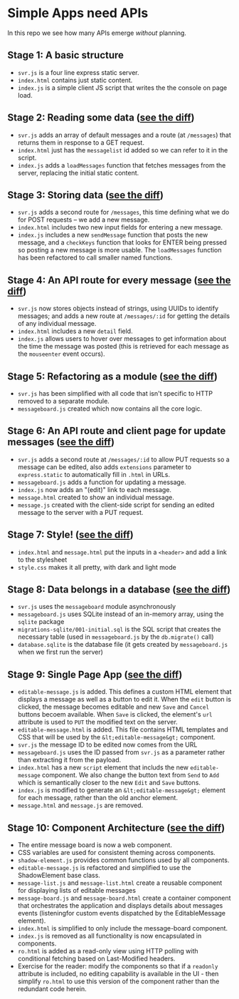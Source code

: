 # Simple Apps need APIs

In this repo we see how many APIs emerge _without_ planning.

## Stage 1: A basic structure

* `svr.js` is a four line express static server.
* `index.html` contains just static content.
* `index.js` is a simple client JS script that writes the the console on page load.

## Stage 2: Reading some data ([see the diff](https://github.com/portsoc/staged-simple-message-board/commit/stage-2))

* `svr.js` adds an array of default messages and a route (at `/messages`) that returns them in response to a GET request.
* `index.html` just has the `messagelist` id added so we can refer to it in the script.
* `index.js` adds a `loadMessages` function that fetches messages from the server, replacing the initial static content.

## Stage 3: Storing data ([see the diff](https://github.com/portsoc/staged-simple-message-board/commit/stage-3))

* `svr.js` adds a second route for `/messages`, this time defining what we do for POST requests – we add a new message.
* `index.html` includes two new input fields for entering a new message.
* `index.js` includes a new `sendMessage` function that posts the new message, and a `checkKeys` function that looks for ENTER being pressed so posting a new message is more usable.  The `loadMessages` function has been refactored to call smaller named functions.

## Stage 4: An API route for every message ([see the diff](https://github.com/portsoc/staged-simple-message-board/commit/stage-4))

* `svr.js` now stores objects instead of strings, using UUIDs to identify messages; and adds a new route at `/messages/:id` for getting the details of any individual message.
* `index.html` includes a new `detail` field.
* `index.js` allows users to hover over messages to get information about the time the message was posted (this is retrieved for each message as the `mouseenter` event occurs).

## Stage 5: Refactoring as a module ([see the diff](https://github.com/portsoc/staged-simple-message-board/commit/stage-5))

* `svr.js` has been simplified with all code that isn't specific to HTTP removed to a separate module.
* `messageboard.js` created which now contains all the core logic.

## Stage 6: An API route and client page for update messages ([see the diff](https://github.com/portsoc/staged-simple-message-board/commit/stage-6))

* `svr.js` adds a second route at `/messages/:id` to allow PUT requests so a message can be edited, also adds `extensions` parameter to `express.static` to automatically fill in `.html` in URLs.
* `messageboard.js` adds a function for updating a message.
* `index.js` now adds an "(edit)" link to each message.
* `message.html` created to show an individual message.
* `message.js` created with the client-side script for sending an edited message to the server with a PUT request.

## Stage 7: Style! ([see the diff](https://github.com/portsoc/staged-simple-message-board/commit/stage-7))

* `index.html` and `message.html` put the inputs in a `<header>` and add a link to the stylesheet
* `style.css` makes it all pretty, with dark and light mode

## Stage 8: Data belongs in a database ([see the diff](https://github.com/portsoc/staged-simple-message-board/commit/stage-8))

* `svr.js` uses the `messageboard` module asynchronously
* `messageboard.js` uses SQLite instead of an in-memory array, using the `sqlite` package
* `migrations-sqlite/001-initial.sql` is the SQL script that creates the necessary table (used in `messageboard.js` by the `db.migrate()` call)
* `database.sqlite` is the database file (it gets created by `messageboard.js` when we first run the server)

## Stage 9: Single Page App ([see the diff](https://github.com/portsoc/staged-simple-message-board/commit/stage-9))

* `editable-message.js` is added.  This defines a custom HTML element that displays a message as well as a button to edit it.  When the `edit` button is clicked, the message becomes editable and new `Save` and `Cancel` buttons becoem available.  When `Save` is clicked, the element's `url` attribute is used to `PUT` the modified text on the server.
* `editable-message.html` is added.  This file contains HTML templates and CSS that will be used by the `&lt;editable-message&gt;` component.
* `svr.js` the message ID to be edited now comes from the URL
* `messageboard.js` uses the ID passed from `svr.js` as a parameter rather than extracting it from the payload.
* `index.html` has a new `script` element that includs the new `editable-message` component.  We also change the button text from `Send` to `Add` which is semantically closer to the new `Edit` and `Save` buttons. 
* `index.js` is modified to generate an `&lt;editable-message&gt;` element for each message, rather than the old anchor element.
* `message.html` and `message.js` are removed.

## Stage 10: Component Architecture ([see the diff](https://github.com/portsoc/staged-simple-message-board/commit/stage-10))

* The entire message board is now a web component.
* CSS variables are used for consistent theming across components.
* `shadow-element.js` provides common functions used by all components.
* `editable-message.js` is refactored and simplified to use the ShadowElement base class.
* `message-list.js` and `message-list.html` create a reusable component for displaying lists of editable messages
* `message-board.js` and `message-board.html` create a container component that orchestrates the application and displays details about messages events (listeningfor custom events dispatched by the EditableMessage element).
* `index.html` is simplified to only include the message-board component.
* `index.js` is removed as all functionality is now encapsulated in components.
* `ro.html` is added as a read-only view using HTTP polling with conditional fetching based on Last-Modified headers.
* Exercise for the reader: modify the components so that if a `readonly` attribute is included, no editing capability is available in the UI - then simplify `ro.html` to use this version of the component rather than the redundant code herein.
